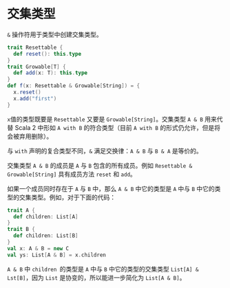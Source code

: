 # 交集类型

`&` 操作符用于类型中创建交集类型。

```scala
trait Resettable {
  def reset(): this.type
}
trait Growable[T] {
  def add(x: T): this.type
}
def f(x: Resettable & Growable[String]) = {
  x.reset()
  x.add("first")
}
```

 `x`值的类型既要是 `Resettable` 又要是 `Growable[String]`。交集类型 `A & B` 用来代替 Scala 2 中形如 `A with B` 的符合类型（目前 `A with B` 的形式仍允许，但是将会被弃用删除）。

与 `with` 声明的复合类型不同，`&` 满足交换律：`A & B` 与 `B & A` 是等价的。

交集类型 `A & B` 的成员是 `A` 与 `B` 包含的所有成员。例如 `Resettable & Growable[String]` 具有成员方法 `reset` 和 `add`。

如果一个成员同时存在于 `A` 与 `B` 中，那么 `A & B` 中它的类型是 `A` 中与 `B` 中它的类型的交集类型。例如，对于下面的代码：

```scala
trait A {
  def children: List[A]
}
trait B {
  def children: List[B]
}
val x: A & B = new C
val ys: List[A & B] = x.children
```

`A & B` 中 `children `的类型是 `A` 中与 `B` 中它的类型的交集类型 `List[A] & Lst[B]`，因为 `List` 是协变的，所以能进一步简化为 `List[A & B]`。